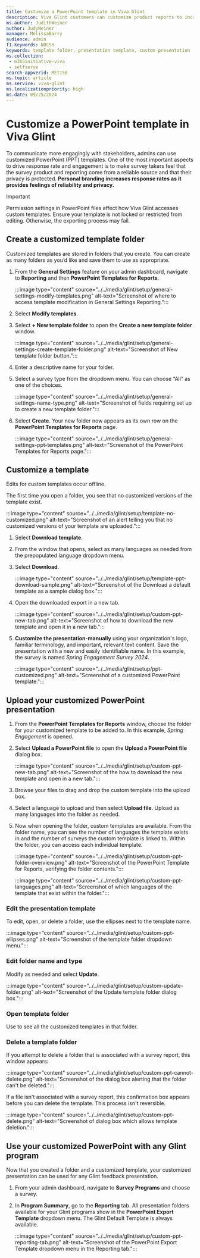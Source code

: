 ```yaml
---
title: Customize a PowerPoint template in Viva Glint
description: Viva Glint customers can customize product reports to increase the sense of reporting reliability and privacy.
ms.author: JudithWeiner
author: JudyWeiner
manager: MelissaBarry
audience: admin
f1.keywords: NOCSH
keywords: template folder, presentation template, custom presentation
ms.collection: 
 - m365initiative-viva
 - selfserve
search-appverid: MET150
ms.topic: article
ms.service: viva-glint
ms.localizationpriority: high
ms.date: 09/25/2024
---
```


# Customize a PowerPoint template in Viva Glint

To communicate more engagingly with stakeholders, admins can use customized PowerPoint (PPT) templates. One of the most important aspects to drive response rate and engagement is to make survey takers feel that the survey product and reporting come from a reliable source and that their privacy is protected. **Personal branding increases response rates as it provides feelings of reliability and privacy.**

>[!IMPORTANT]
>Permission settings in PowerPoint files affect how Viva Glint accesses custom templates. Ensure your template is not locked or restricted from editing. Otherwise, the exporting process may fail.

## Create a customized template folder

Customized templates are stored in folders that you create. You can create as many folders as you’d like and save them to use as appropriate.

1.	From the **General Settings** feature on your admin dashboard, navigate to **Reporting** and then **PowerPoint Templates for Reports**.

    :::image type="content" source="../../media/glint/setup/general-settings-modify-templates.png" alt-text="Screenshot of where to access template modification in General Settings Reporting.":::

2.	Select **Modify templates**.
3.	Select **+ New template folder** to open the **Create a new template folder** window.

    :::image type="content" source="../../media/glint/setup/general-settings-create-template-folder.png" alt-text="Screenshot of New template folder button.":::

4.	Enter a descriptive name for your folder.
5.	Select a survey type from the dropdown menu. You can choose “All” as one of the choices.

    :::image type="content" source="../../media/glint/setup/general-settings-name-type.png" alt-text="Screenshot of fields requiring set up to create a new template folder.":::

6.	Select **Create**. Your new folder now appears as its own row on the **PowerPoint Templates for Reports** page.

    :::image type="content" source="../../media/glint/setup/general-settings-ppt-templates.png" alt-text="Screenshot of the PowerPoint Templates for Reports page.":::

## Customize a template

Edits for custom templates occur offline.

The first time you open a folder, you see that no customized versions of the template exist.

:::image type="content" source="../../media/glint/setup/template-no-customized.png" alt-text="Screenshot of an alert telling you that no customized versions of your template are uploaded.":::

1.	Select **Download template**.
2.	From the window that opens, select as many languages as needed from the prepopulated language dropdown menu.
3.	Select **Download**.

    :::image type="content" source="../../media/glint/setup/template-ppt-download-sample.png" alt-text="Screenshot of the Download a default template as a sample dialog box.":::

4.	Open the downloaded export in a new tab.

    :::image type="content" source="../../media/glint/setup/custom-ppt-new-tab.png" alt-text="Screenshot of how to download the new template and open it in a new tab.":::

5.	**Customize the presentation-manually** using your organization's logo, familiar terminology, and important, relevant text content. Save the presentation with a new and easily identifiable name. In this example, the survey is named *Spring Engagement Survey 2024*.

    :::image type="content" source="../../media/glint/setup/ppt-customized.png" alt-text="Screenshot of a customized PowerPoint template.":::

## Upload your customized PowerPoint presentation

1.	From the **PowerPoint Templates for Reports** window, choose the folder for your customized template to be added to. In this example, *Spring Engagement* is opened.
2.	Select **Upload a PowerPoint file** to open the **Upload a PowerPoint file** dialog box.

    :::image type="content" source="../../media/glint/setup/custom-ppt-new-tab.png" alt-text="Screenshot of the how to download the new template and open in a new tab.":::

3.	Browse your files to drag and drop the custom template into the upload box.
4.	Select a language to upload and then select **Upload file**. Upload as many languages into the folder as needed.
5.	Now when opening the folder, custom templates are available. From the folder name, you can see the number of languages the template exists in and the number of surveys the custom template is linked to. Within the folder, you can access each individual template.

    :::image type="content" source="../../media/glint/setup/custom-ppt-folder-overview.png" alt-text="Screenshot of the PowerPoint Template for Reports, verifying the folder contents.":::

    :::image type="content" source="../../media/glint/setup/custom-ppt-languages.png" alt-text="Screenshot of which languages of the template that exist within the folder.":::

### Edit the presentation template

To edit, open, or delete a folder, use the ellipses next to the template name.

:::image type="content" source="../../media/glint/setup/custom-ppt-ellipses.png" alt-text="Screenshot of the template folder dropdown menu.":::
 
### Edit folder name and type

Modify as needed and select **Update**.

:::image type="content" source="../../media/glint/setup/custom-update-folder.png" alt-text="Screenshot of the Update template folder dialog box.":::

### Open template folder

Use to see all the customized templates in that folder.

### Delete a template folder

If you attempt to delete a folder that is associated with a survey report, this window appears:

:::image type="content" source="../../media/glint/setup/custom-ppt-cannot-delete.png" alt-text="Screenshot of the dialog box alerting that the folder can't be deleted.":::

If a file isn't associated with a survey report, this confirmation box appears before you can delete the template. This process isn't reversible.

:::image type="content" source="../../media/glint/setup/custom-ppt-delete.png" alt-text="Screenshot of dialog box which allows template deletion.":::

## Use your customized PowerPoint with any Glint program

Now that you created a folder and a customized template, your customized presentation can be used for any Glint feedback presentation.

1.	From your admin dashboard, navigate to **Survey Programs** and choose a survey. 
2.	In **Program Summary**, go to the **Reporting** tab. All presentation folders available for your Glint programs show in the **PowerPoint Export Template** dropdown menu.
The Glint Default Template is always available.

    :::image type="content" source="../../media/glint/setup/custom-ppt-reporting-tab.png" alt-text="Screenshot of the PowerPoint Export Template dropdown menu in the Reporting tab.":::

